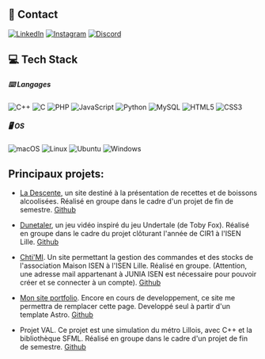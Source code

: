 ## 📩 Contact

[![LinkedIn](https://a11ybadges.com/badge?logo=linkedin)](https://www.linkedin.com/in/julesr0y/) [![Instagram](https://a11ybadges.com/badge?logo=instagram)](https://instagram.com/julesr0y/) [![Discord](https://a11ybadges.com/badge?logo=discord)](https://discordapp.com/users/1102534513315303494)

## 💻 Tech Stack

##### ⌨️ Langages

![C++](https://a11ybadges.com/badge?logo=cplusplus) ![C](https://a11ybadges.com/badge?logo=c) ![PHP](https://a11ybadges.com/badge?logo=php) ![JavaScript](https://a11ybadges.com/badge?logo=javascript) ![Python](https://a11ybadges.com/badge?logo=python) ![MySQL](https://a11ybadges.com/badge?logo=mysql) ![HTML5](https://a11ybadges.com/badge?logo=html5) ![CSS3](https://a11ybadges.com/badge?logo=css3)

##### 🖥️ OS

![macOS](https://a11ybadges.com/badge?logo=macos) ![Linux](https://a11ybadges.com/badge?logo=linux) ![Ubuntu](https://a11ybadges.com/badge?logo=ubuntu) ![Windows](https://a11ybadges.com/badge?logo=windows)

## Principaux projets:

* [La Descente](https://ladescente.alwaysdata.net/), un site destiné à la présentation de recettes et de boissons alcoolisées. Réalisé en groupe dans le cadre d'un projet de fin de semestre. [Github](https://github.com/julesr0y/ladescente)

* [Dunetaler](https://dunetaler.alwaysdata.net/php/), un jeu vidéo inspiré du jeu Undertale (de Toby Fox). Réalisé en groupe dans le cadre du projet clôturant l'année de CIR1 à l'ISEN Lille. [Github](https://github.com/julesr0y/Dunetaler)

* [Chti'MI](https://maisonisen.fr/). Un site permettant la gestion des commandes et des stocks de l'association Maison ISEN à l'ISEN Lille. Réalisé en groupe. (Attention, une adresse mail appartenant à JUNIA ISEN est nécessaire pour pouvoir créer et se connecter à un compte). [Github](https://github.com/julesr0y/maison_isen)

* [Mon site portfolio](https://julesr0y.netlify.app/). Encore en cours de developpement, ce site me permettra de remplacer cette page. Developpé seul à partir d'un template Astro. [Github](https://github.com/julesr0y/astro-portfolio)

* Projet VAL. Ce projet est une simulation du métro Lillois, avec C++ et la bibliothèque SFML. Réalisé en groupe dans le cadre d'un projet de fin de semestre. [Github](https://github.com/julesroy/projet_val)
